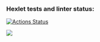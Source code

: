 ### Hexlet tests and linter status:
[![Actions Status](https://github.com/Bina28500/frontend-project-lvl1/workflows/hexlet-check/badge.svg)](https://github.com/Bina28500/frontend-project-lvl1/actions)

<a href="https://codeclimate.com/github/Bina28500/frontend-project-lvl1/maintainability"><img src="https://api.codeclimate.com/v1/badges/10a3dacaee56ca2702a5/maintainability" /></a>